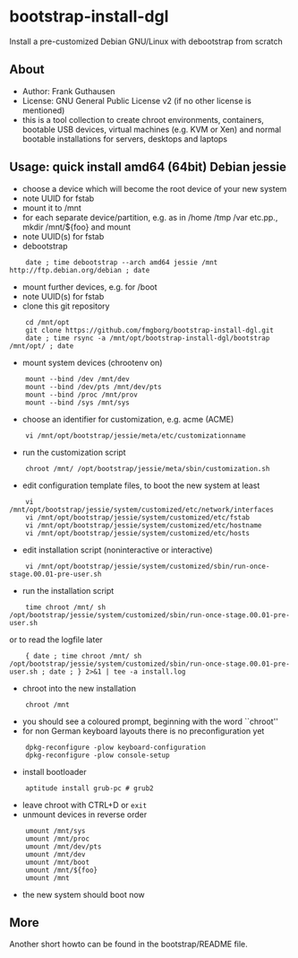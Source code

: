 # bootstrap-install-dgl
Install a pre-customized Debian GNU/Linux with debootstrap from scratch

## About

* Author: Frank Guthausen
* License: GNU General Public License v2 (if no other license is mentioned)
* this is a tool collection to create chroot environments, containers, bootable USB devices, virtual machines (e.g. KVM or Xen) and normal bootable installations for servers, desktops and laptops

## Usage: quick install amd64 (64bit) Debian jessie

* choose a device which will become the root device of your new system
* note UUID for fstab
* mount it to /mnt
* for each separate device/partition, e.g. as in /home /tmp /var etc.pp., mkdir /mnt/${foo} and mount
* note UUID(s) for fstab
* debootstrap
```
    date ; time debootstrap --arch amd64 jessie /mnt http://ftp.debian.org/debian ; date
```
* mount further devices, e.g. for /boot
* note UUID(s) for fstab
* clone this git repository
```
    cd /mnt/opt
    git clone https://github.com/fmgborg/bootstrap-install-dgl.git
    date ; time rsync -a /mnt/opt/bootstrap-install-dgl/bootstrap /mnt/opt/ ; date
```
* mount system devices (chrootenv on)
```
    mount --bind /dev /mnt/dev
    mount --bind /dev/pts /mnt/dev/pts
    mount --bind /proc /mnt/prov
    mount --bind /sys /mnt/sys
```
* choose an identifier for customization, e.g. acme (ACME)
```
    vi /mnt/opt/bootstrap/jessie/meta/etc/customizationname
```
* run the customization script
```
    chroot /mnt/ /opt/bootstrap/jessie/meta/sbin/customization.sh
```
* edit configuration template files, to boot the new system at least
```
    vi /mnt/opt/bootstrap/jessie/system/customized/etc/network/interfaces
    vi /mnt/opt/bootstrap/jessie/system/customized/etc/fstab
    vi /mnt/opt/bootstrap/jessie/system/customized/etc/hostname
    vi /mnt/opt/bootstrap/jessie/system/customized/etc/hosts
```
* edit installation script (noninteractive or interactive)
```
    vi /mnt/opt/bootstrap/jessie/system/customized/sbin/run-once-stage.00.01-pre-user.sh
```
* run the installation script
```
    time chroot /mnt/ sh /opt/bootstrap/jessie/system/customized/sbin/run-once-stage.00.01-pre-user.sh
```
or to read the logfile later
```
    { date ; time chroot /mnt/ sh /opt/bootstrap/jessie/system/customized/sbin/run-once-stage.00.01-pre-user.sh ; date ; } 2>&1 | tee -a install.log
```
* chroot into the new installation
```
    chroot /mnt
```
* you should see a coloured prompt, beginning with the word ``chroot''
* for non German keyboard layouts there is no preconfiguration yet
```
    dpkg-reconfigure -plow keyboard-configuration
    dpkg-reconfigure -plow console-setup
```
* install bootloader
```
    aptitude install grub-pc # grub2
```
* leave chroot with CTRL+D or `exit`
* unmount devices in reverse order
```
    umount /mnt/sys
    umount /mnt/proc
    umount /mnt/dev/pts
    umount /mnt/dev
    umount /mnt/boot
    umount /mnt/${foo}
    umount /mnt
```
* the new system should boot now

## More
Another short howto can be found in the bootstrap/README file.
